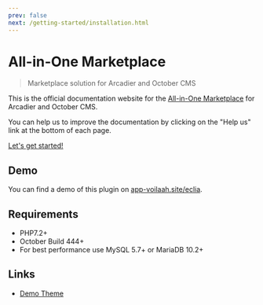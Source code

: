 ```yaml
---
prev: false
next: /getting-started/installation.html
---
```


# All-in-One Marketplace

> Marketplace solution for Arcadier and October CMS

This is the official documentation website for the [All-in-One Marketplace](https://app-voilaah.site/all-in-one-mkt/) for Arcadier and October CMS.

You can help us to improve the documentation by clicking on the "Help us" link at the bottom of each page.

[Let's get started!](/getting-started/content.md)

## Demo

You can find a demo of this plugin on [app-voilaah.site/eclia](https://app-voilaah.site/eclia).

## Requirements

* PHP7.2+
* October Build 444+
* For best performance use MySQL 5.7+ or MariaDB 10.2+

## Links

* [Demo Theme](https://app-voilaah.site/eclia)
